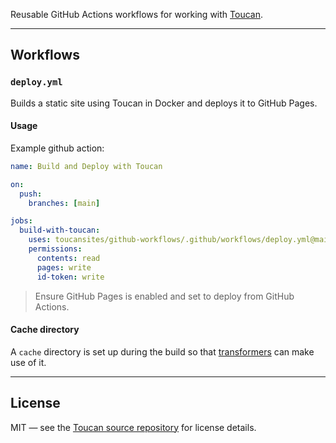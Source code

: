 Reusable GitHub Actions workflows for working with [Toucan](https://github.com/toucansites/toucan).

---

## Workflows

### `deploy.yml`

Builds a static site using Toucan in Docker and deploys it to GitHub Pages.

#### Usage

Example github action:

```yaml
name: Build and Deploy with Toucan

on:
  push:
    branches: [main]

jobs:
  build-with-toucan:
    uses: toucansites/github-workflows/.github/workflows/deploy.yml@main
    permissions:
      contents: read
      pages: write
      id-token: write
```

> Ensure GitHub Pages is enabled and set to deploy from GitHub Actions.

#### Cache directory

A `cache` directory is set up during the build so that [transformers](https://toucansites.com/docs/rendering/transformers/) can make use of it.

---

## License

MIT — see the [Toucan source repository](https://github.com/toucansites/toucan) for license details.
